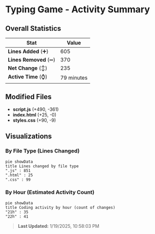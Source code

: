 # Typing Game - Activity Summary 

## Overall Statistics

| Stat                   | Value                                                             |
| ---------------------- | ----------------------------------------------------------------- |
| **Lines Added** (➕)   | 605                                          |
| **Lines Removed** (➖) | 370                                        |
| **Net Change** (↕)    | 235                |
| **Active Time** (⌚)   | 79 minutes |


## Modified Files
- **script.js** (+490, -361)
- **index.html** (+25, -0)
- **styles.css** (+90, -9)

## Visualizations

### By File Type (Lines Changed)

```mermaid
pie showData
title Lines changed by file type
".js" : 851
".html" : 25
".css" : 99
```

### By Hour (Estimated Activity Count)

```mermaid
pie showData
title Coding activity by hour (count of changes)
"21h" : 35
"22h" : 41
```


> **Last Updated:** 1/19/2025, 10:58:03 PM